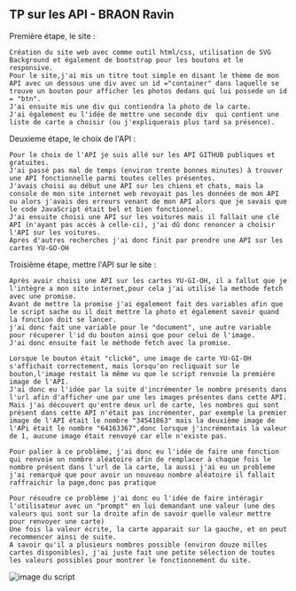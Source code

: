 ## TP sur les API - BRAON Ravin

Première étape, le site :

    Création du site web avec comme outil html/css, utilisation de SVG Background et également de bootstrap pour les boutons et le responsive.
    Pour le site,j'ai mis un titre tout simple en disant le thème de mon API avec un dessous une div avec un id ="container" dans laquelle se trouve un bouton pour afficher les photos dedans qui lui possede un id = "btn".
    J'ai ensuite mis une div qui contiendra la photo de la carte.
    J'ai également eu l'idée de mettre une seconde div  qui contient une liste de carte a choisir (ou j'expliquerais plus tard sa présence).

Deuxieme étape, le choix de l'API :
    
    Pour le choix de l'API je suis allé sur les API GITHUB publiques et gratuites.
    J'ai passé pas mal de temps (environ trente bonnes minutes) à trouver une API fonctionnelle parmi toutes celles présentes.
    J'avais choisi au début une API sur les chiens et chats, mais la console de mon site internet web revoyait pas les données de mon API ou alors j'avais des erreurs venant de mon API alors que je savais que le code JavaScript était bel et bien fonctionnel.
    J'ai ensuite choisi une API sur les voitures mais il fallait une clé API (n'ayant pas accès à celle-ci), j'ai dû donc renoncer a choisir l'API sur les voitures.
    Apres d'autres recherches j'ai donc finit par prendre une API sur les cartes YU-GO-OH

Troisième étape, mettre l'API  sur le site :
    
    Après avoir choisi une API sur les cartes YU-GI-OH, il a fallut que je l'intègre a mon site internet,pour cela j'ai utilisé la methode fetch avec une promise.
    Avant de mettre la promise j'ai également fait des variables afin que le script sache ou il doit mettre la photo et également savoir quand la fonction doit se lancer.
    j'ai donc fait une variable pour le "document", une autre variable pour récuperer l'id du bouton ainsi que pour celui de l'image.
    J'ai donc ensuite fait le méthode fetch avec la promise.

    Lorsque le bouton était "clické", une image de carte YU-GI-OH s'affichait correctement, mais lorsqu'on recliquait sur le bouton,l'image restait la même vu que le script renvoie la première image de l'API.
    J'ai donc eu l'idée par la suite d'incrémenter le nombre presents dans l'url afin d'afficher une par une les images présentes dans cette API.
    Mais j'ai découvert qu'entre deux url de carte, les nombres qui sont présent dans cette API n'était pas incrémenter, par exemple la premier image de l'API était le nombre "34541863" mais la deuxième image de l'APi était le nombre "64163367",donc lorsque j'incrémentais la valeur de 1, aucune image était renvoyé car elle n'existe pas.

    Pour palier à ce problème, j'ai donc eu l'idée de faire une fonction qui renvoie un nombre aléatoire afin de remplacer à chaque fois le nombre présent dans l'url de la carte, la aussi j'ai eu un probleme j'ai remarqué que pour avoir un nouveau nombre aléatoire il fallait raffraichir la page,donc pas pratique
    
    Pour résoudre ce problème j'ai donc eu l'idée de faire intéragir l'utilisateur avec un "prompt" en lui demandant une valeur (une des valeurs qui sont sur la droite afin de savoir quelle valeur mettre pour renvoyer une carte)
    Une fois la valeur écrite, la carte apparait sur la gauche, et on peut recommencer ainsi de suite.
    A savoir qu'il a plusieurs nombres possible (environ douze milles cartes disponibles), j'ai juste fait une petite sélection de toutes les valeurs possibles pour montrer le fonctionnement du site.


![image du script](/git-bash.png "Titre de l'image")